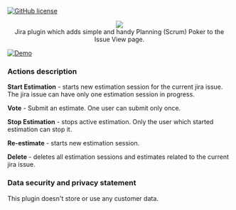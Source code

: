 [![GitHub license](https://img.shields.io/github/license/aprey10/open-poker)](https://github.com/aprey10/open-poker/blob/main/LICENSE)

<p align="center">
    <img src="https://user-images.githubusercontent.com/4034723/104251770-71453a80-543e-11eb-8a7b-9bb0bebbb0f9.png"><br/>
    Jira plugin which adds simple and handy Planning (Scrum) Poker to the Issue View page.
</p>

[![Demo](https://img.youtube.com/vi/61iEyZg8JZw/maxresdefault.jpg)](https://www.youtube.com/watch?v=61iEyZg8JZw)

### Actions description

**Start Estimation** - starts new estimation session for the current jira issue. The jira issue can have only one estimation session in progress.

**Vote** - Submit an estimate. One user can submit only once.

**Stop Estimation** - stops active estimation. Only the user which started estimation can stop it.

**Re-estimate** - starts new estimation session.

**Delete** - deletes all estimation sessions and estimates related to the current jira issue.


### Data security and privacy statement

This plugin doesn't store or use any customer data.
